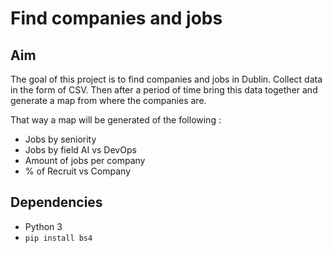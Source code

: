# Find companies and jobs

## Aim

The goal of this project is to find companies and jobs in Dublin. Collect data in the form of CSV.
Then after a period of time bring this data together and generate a map from where the companies are.

That way a map will be generated of the following :
- Jobs by seniority
- Jobs by field AI vs DevOps
- Amount of jobs per company
- % of Recruit vs Company

## Dependencies

- Python 3
- `pip install bs4`